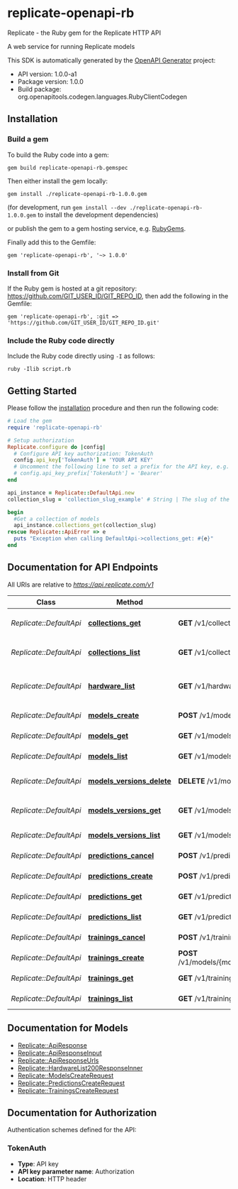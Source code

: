 # replicate-openapi-rb

Replicate - the Ruby gem for the Replicate HTTP API

A web service for running Replicate models

This SDK is automatically generated by the [OpenAPI Generator](https://openapi-generator.tech) project:

- API version: 1.0.0-a1
- Package version: 1.0.0
- Build package: org.openapitools.codegen.languages.RubyClientCodegen

## Installation

### Build a gem

To build the Ruby code into a gem:

```shell
gem build replicate-openapi-rb.gemspec
```

Then either install the gem locally:

```shell
gem install ./replicate-openapi-rb-1.0.0.gem
```

(for development, run `gem install --dev ./replicate-openapi-rb-1.0.0.gem` to install the development dependencies)

or publish the gem to a gem hosting service, e.g. [RubyGems](https://rubygems.org/).

Finally add this to the Gemfile:

    gem 'replicate-openapi-rb', '~> 1.0.0'

### Install from Git

If the Ruby gem is hosted at a git repository: https://github.com/GIT_USER_ID/GIT_REPO_ID, then add the following in the Gemfile:

    gem 'replicate-openapi-rb', :git => 'https://github.com/GIT_USER_ID/GIT_REPO_ID.git'

### Include the Ruby code directly

Include the Ruby code directly using `-I` as follows:

```shell
ruby -Ilib script.rb
```

## Getting Started

Please follow the [installation](#installation) procedure and then run the following code:

```ruby
# Load the gem
require 'replicate-openapi-rb'

# Setup authorization
Replicate.configure do |config|
  # Configure API key authorization: TokenAuth
  config.api_key['TokenAuth'] = 'YOUR API KEY'
  # Uncomment the following line to set a prefix for the API key, e.g. 'Bearer' (defaults to nil)
  # config.api_key_prefix['TokenAuth'] = 'Bearer'
end

api_instance = Replicate::DefaultApi.new
collection_slug = 'collection_slug_example' # String | The slug of the collection, like `super-resolution` or `image-restoration`. See [replicate.com/collections](https://replicate.com/collections). 

begin
  #Get a collection of models
  api_instance.collections_get(collection_slug)
rescue Replicate::ApiError => e
  puts "Exception when calling DefaultApi->collections_get: #{e}"
end

```

## Documentation for API Endpoints

All URIs are relative to *https://api.replicate.com/v1*

Class | Method | HTTP request | Description
------------ | ------------- | ------------- | -------------
*Replicate::DefaultApi* | [**collections_get**](docs/DefaultApi.md#collections_get) | **GET** /v1/collections/{collection_slug} | Get a collection of models
*Replicate::DefaultApi* | [**collections_list**](docs/DefaultApi.md#collections_list) | **GET** /v1/collections | List collections of models
*Replicate::DefaultApi* | [**hardware_list**](docs/DefaultApi.md#hardware_list) | **GET** /v1/hardware | List available hardware for models
*Replicate::DefaultApi* | [**models_create**](docs/DefaultApi.md#models_create) | **POST** /v1/models | Create a model
*Replicate::DefaultApi* | [**models_get**](docs/DefaultApi.md#models_get) | **GET** /v1/models/{model_owner}/{model_name} | Get a model
*Replicate::DefaultApi* | [**models_list**](docs/DefaultApi.md#models_list) | **GET** /v1/models | List public models
*Replicate::DefaultApi* | [**models_versions_delete**](docs/DefaultApi.md#models_versions_delete) | **DELETE** /v1/models/{model_owner}/{model_name}/versions/{version_id} | Delete a model version
*Replicate::DefaultApi* | [**models_versions_get**](docs/DefaultApi.md#models_versions_get) | **GET** /v1/models/{model_owner}/{model_name}/versions/{version_id} | Get a model version
*Replicate::DefaultApi* | [**models_versions_list**](docs/DefaultApi.md#models_versions_list) | **GET** /v1/models/{model_owner}/{model_name}/versions | List model versions
*Replicate::DefaultApi* | [**predictions_cancel**](docs/DefaultApi.md#predictions_cancel) | **POST** /v1/predictions/{prediction_id}/cancel | Cancel a prediction
*Replicate::DefaultApi* | [**predictions_create**](docs/DefaultApi.md#predictions_create) | **POST** /v1/predictions | Create a prediction
*Replicate::DefaultApi* | [**predictions_get**](docs/DefaultApi.md#predictions_get) | **GET** /v1/predictions/{prediction_id} | Get a prediction
*Replicate::DefaultApi* | [**predictions_list**](docs/DefaultApi.md#predictions_list) | **GET** /v1/predictions | List predictions
*Replicate::DefaultApi* | [**trainings_cancel**](docs/DefaultApi.md#trainings_cancel) | **POST** /v1/trainings/{training_id}/cancel | Cancel a training
*Replicate::DefaultApi* | [**trainings_create**](docs/DefaultApi.md#trainings_create) | **POST** /v1/models/{model_owner}/{model_name}/versions/{version_id}/trainings | Create a training
*Replicate::DefaultApi* | [**trainings_get**](docs/DefaultApi.md#trainings_get) | **GET** /v1/trainings/{training_id} | Get a training
*Replicate::DefaultApi* | [**trainings_list**](docs/DefaultApi.md#trainings_list) | **GET** /v1/trainings | List trainings


## Documentation for Models

 - [Replicate::ApiResponse](docs/ApiResponse.md)
 - [Replicate::ApiResponseInput](docs/ApiResponseInput.md)
 - [Replicate::ApiResponseUrls](docs/ApiResponseUrls.md)
 - [Replicate::HardwareList200ResponseInner](docs/HardwareList200ResponseInner.md)
 - [Replicate::ModelsCreateRequest](docs/ModelsCreateRequest.md)
 - [Replicate::PredictionsCreateRequest](docs/PredictionsCreateRequest.md)
 - [Replicate::TrainingsCreateRequest](docs/TrainingsCreateRequest.md)


## Documentation for Authorization


Authentication schemes defined for the API:
### TokenAuth


- **Type**: API key
- **API key parameter name**: Authorization
- **Location**: HTTP header

